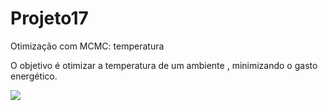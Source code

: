 # Projeto17
Otimização com MCMC: temperatura

O objetivo é otimizar a temperatura de um ambiente , minimizando o gasto energético.

![](https://github.com/rodfloripa/Projeto17/new/master/temp.jpeg)
